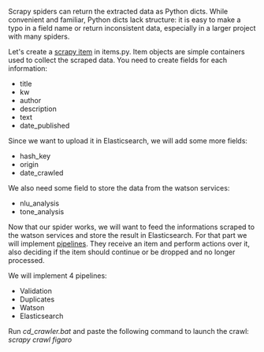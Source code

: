 Scrapy spiders can return the extracted data as Python dicts. While convenient and familiar, Python dicts lack structure: it is easy to make a typo in a field name or return inconsistent data, especially in a larger project with many spiders.

Let's create a [scrapy item](https://doc.scrapy.org/en/1.4/topics/items.html) in items.py. Item objects are simple containers used to collect the scraped data.
You need to create fields for each information:
* title
* kw
* author
* description
* text
* date_published

Since we want to upload it in Elasticsearch, we will add some more fields:
* hash_key
* origin
* date_crawled

We also need some field to store the data from the watson services:
* nlu_analysis
* tone_analysis

Now that our spider works, we will want to feed the informations scraped to the watson services and store the result in Elasticsearch.
For that part we will implement [pipelines](https://doc.scrapy.org/en/1.4/topics/item-pipeline.html). They receive an item and perform actions over it, also deciding if the item should continue or be dropped and no longer processed.

We will implement 4 pipelines:
* Validation
* Duplicates
* Watson
* Elasticsearch

Run _cd_crawler.bat_ and paste the following command to launch the crawl:  
_scrapy crawl figaro_

